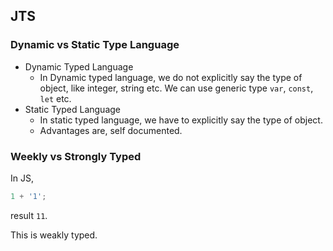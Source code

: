 ## JTS

### Dynamic vs Static Type Language

- Dynamic Typed Language
  - In Dynamic typed language, we do not explicitly say the type of object, like integer, string etc. We can use generic type `var`, `const`, `let` etc.
- Static Typed Language
  - In static typed language, we have to explicitly say the type of object.
  - Advantages are, self documented.

### Weekly vs Strongly Typed

In JS,

```js
1 + '1';
```

result `11`.

This is weakly typed.
